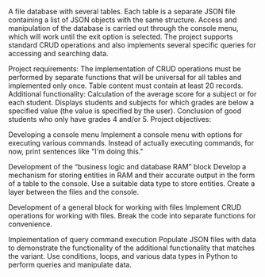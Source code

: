A file database with several tables. Each table is a separate JSON file containing a list of JSON objects with the same structure. Access and manipulation of the database is carried out through the console menu, which will work until the exit option is selected. The project supports standard CRUD operations and also implements several specific queries for accessing and searching data.

Project requirements:
The implementation of CRUD operations must be performed by separate functions that will be universal for all tables and implemented only once.
Table content must contain at least 20 records.
Additional functionality:
Calculation of the average score for a subject or for each student.
Displays students and subjects for which grades are below a specified value (the value is specified by the user).
Conclusion of good students who only have grades 4 and/or 5.
Project objectives:

Developing a console menu
Implement a console menu with options for executing various commands.
Instead of actually executing commands, for now, print sentences like "I'm doing this."

Development of the “business logic and database RAM” block
Develop a mechanism for storing entities in RAM and their accurate output in the form of a table to the console.
Use a suitable data type to store entities.
Create a layer between the files and the console.

Development of a general block for working with files
Implement CRUD operations for working with files.
Break the code into separate functions for convenience.

Implementation of query command execution
Populate JSON files with data to demonstrate the functionality of the additional functionality that matches the variant.
Use conditions, loops, and various data types in Python to perform queries and manipulate data.



